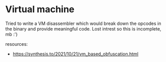 # Virtual machine

Tried to write a VM disassembler which would break down the opcodes in the binary and provide meaningful code. Lost intrest so this is incomplete, mb :')

resources:

* https://synthesis.to/2021/10/21/vm_based_obfuscation.html